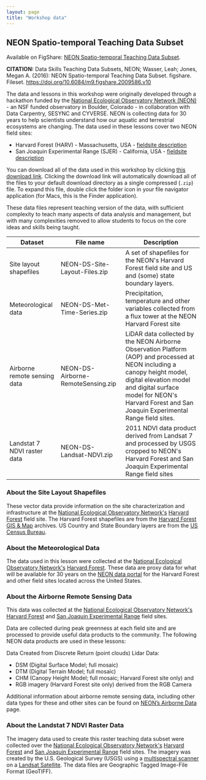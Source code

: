 ```yaml
---
layout: page
title: "Workshop data"
---
```


## NEON Spatio-temporal Teaching Data Subset

Available on FigShare: 
[NEON Spatio-temporal Teaching Data Subset](https://ndownloader.figshare.com/files/21618735).

**CITATION:** Data Skills Teaching Data Subsets, NEON; Wasser, Leah; Jones, Megan A. (2016): 
NEON Spatio-temporal Teaching Data Subset. figshare. Fileset. https://doi.org/10.6084/m9.figshare.2009586.v10 

The data and lessons in this workshop were originally developed through a hackathon funded by the [National Ecological Observatory Network (NEON)](https://www.neonscience.org/) - an NSF funded observatory in Boulder, Colorado - in collaboration with Data Carpentry, SESYNC and CYVERSE. NEON is collecting data for 30 years to help scientists understand
how our aquatic and terrestrial ecosystems are changing. The data used in these lessons cover two NEON field sites:
* Harvard Forest (HARV) - Massachusetts, USA - [fieldsite description](https://www.neonscience.org/field-sites/field-sites-map/HARV)
* San Joaquin Experimental Range (SJER) - California, USA - [fieldsite description](https://www.neonscience.org/field-sites/field-sites-map/SJER)
 
You can download all of the data used in this workshop by clicking 
[this download link](https://ndownloader.figshare.com/files/21618735). 
Clicking the download link will automatically download all of the files to your default download directory as a single compressed
(`.zip`) file. To expand this file, double click the folder icon in your file navigator application (for Macs, this is the Finder 
application).
 
These data files represent teaching version of the data, with sufficient complexity to teach many aspects of  data analysis and 
management, but with many complexities removed to allow students to focus on the core ideas and skills being taught.  
 
 | Dataset | File name | Description |
 | ---- | ------| ---- | 
 | Site layout shapefiles | NEON-DS-Site-Layout-Files.zip | A set of shapefiles for the NEON's Harvard Forest field site and US and (some) state boundary layers. | 
 | Meteorological data |  NEON-DS-Met-Time-Series.zip | Precipitation, temperature and other variables collected from a flux tower at the NEON Harvard Forest site
 | Airborne remote sensing data | NEON-DS-Airborne-RemoteSensing.zip | LiDAR data collected by the NEON Airborne Observation Platform (AOP) and processed at NEON including a canopy height model, digital elevation model and digital surface model for NEON's Harvard Forest and San Joaquin Experimental Range field sites. | 
 | Landstat 7 NDVI raster data | NEON-DS-Landsat-NDVI.zip | 2011 NDVI data product derived from Landsat 7 and processed by USGS cropped to NEON's Harvard Forest and San Joaquin Experimental Range field sites | 

### About the Site Layout Shapefiles
These vector data provide information on the site characterization and infrastructure at the 
[National Ecological Observatory Network's](https://www.neonscience.org/)
[Harvard Forest](https://www.neonscience.org/field-sites/field-sites-map/HARV) field site. 
The Harvard Forest shapefiles are from the [Harvard Forest GIS & Map](http://harvardforest.fas.harvard.edu/gis-maps/) archives. 
US Country and State Boundary layers are from the [US Census Bureau](https://www.census.gov/geo/maps-data/data/tiger-cart-boundary.html).

### About the Meteorological Data
The data used in this lesson were collected at the [National Ecological Observatory Network's](https://www.neonscience.org/) 
[Harvard Forest](https://www.neonscience.org/field-sites/field-sites-map/HARV). These data are proxy data for what will be available 
for 30 years on the [NEON data portal](http://data.neonscience.org/home) for the Harvard Forest and other field sites located across
the United States.

### About the Airborne Remote Sensing Data
This data was collected at the [National Ecological Observatory Network's](https://www.neonscience.org/) 
[Harvard Forest](https://www.neonscience.org/field-sites/field-sites-map/HARV) and 
[San Joaquin Experimental Range](https://www.neonscience.org/field-sites/field-sites-map/SJER) field sites. 

Data are collected during peak greenness at each field site and are processed to provide useful data products to the community. The following NEON data products are used in these lessons:

Data Created from Discrete Return (point clouds) Lidar Data:

* DSM (Digital Surface Model; full mosaic)
* DTM (Digital Terrain Model; full mosaic)
* CHM (Canopy Height Model; full mosaic; Harvard Forest site only)
and
* RGB imagery (Harvard Forest site only) derived from the RGB Camera

Additional information about airborne remote sensing data, including other data types for these and other sites can
be found on [NEON’s Airborne Data](https://www.neonscience.org/data-collection/airborne-remote-sensing) page.

### About the Landstat 7 NDVI Raster Data
The imagery data used to create this raster teaching data subset were collected over the 
[National Ecological Observatory Network's](https://www.neonscience.org/) 
[Harvard Forest](https://www.neonscience.org/field-sites/field-sites-map/HARV) 
and [San Joaquin Experimental Range](https://www.neonscience.org/field-sites/field-sites-map/SJER) field sites. 
The imagery was created by the U.S. Geological Survey (USGS) using a 
[multispectral scanner](http://eros.usgs.gov/#/Find_Data/Products_and_Data_Available/MSS) on a 
[Landsat Satellite](http://landsat.usgs.gov/). The data files are Geographic Tagged Image-File Format (GeoTIFF).
